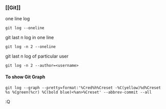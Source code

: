 
### [[Git]]


one line log
```
git log --oneline
```

git last n log in one line
```
git log -n 2 --oneline
```



git last n log of particular user
```
git log -n 2 --author=<username>
```



#### To show Git Graph
```
git log --graph --pretty=format:'%Cred%h%Creset -%C(yellow)%d%Creset %s %Cgreen(%cr) %C(bold blue)<%an>%Creset' --abbrev-commit --all
```
:Q
